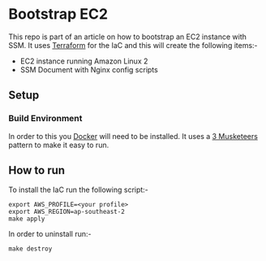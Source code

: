 # Bootstrap EC2

This repo is part of an article on how to bootstrap an EC2 instance with SSM.  It uses [Terraform](https://www.terraform.io/) for the IaC and this will create the following items:-

* EC2 instance running Amazon Linux 2
* SSM Document with Nginx config scripts

## Setup

### Build Environment

In order to this you [Docker](https://docs.docker.com/get-docker/) will need to be installed.  It uses a [3 Musketeers](https://3musketeers.io/) pattern to make it easy to run.

## How to run

To install the IaC run the following script:-

```shell
export AWS_PROFILE=<your profile>
export AWS_REGION=ap-southeast-2
make apply
```

In order to uninstall run:-

```shell
make destroy
```
